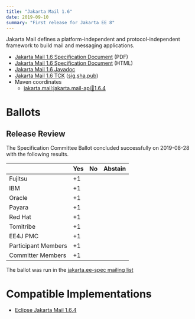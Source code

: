 ```yaml
---
title: "Jakarta Mail 1.6"
date: 2019-09-10
summary: "First release for Jakarta EE 8"
---
```


Jakarta Mail defines a platform-independent and protocol-independent framework to build mail and messaging applications.

* [Jakarta Mail 1.6 Specification Document](./mail-spec-1.6.pdf) (PDF)
* [Jakarta Mail 1.6 Specification Document](./mail-spec-1.6.html) (HTML)
* [Jakarta Mail 1.6 Javadoc](./apidocs)
* [Jakarta Mail 1.6 TCK](https://download.eclipse.org/jakartaee/mail/1.6/jakarta-mail-tck-1.6.0.zip) ([sig](https://download.eclipse.org/jakartaee/mail/1.6/jakarta-mail-tck-1.6.0.zip.sig),[sha](https://download.eclipse.org/jakartaee/mail/1.6/jakarta-mail-tck-1.6.0.zip.sha256),[pub](https://raw.githubusercontent.com/jakartaee/specification-committee/master/jakartaee-spec-committee.pub))
* Maven coordinates
  * [jakarta.mail:jakarta.mail-api:jar:1.6.4](https://search.maven.org/artifact/jakarta.mail/jakarta.mail-api/1.6.4/jar)

# Ballots

## Release Review

The Specification Committee Ballot concluded successfully on 2019-08-28 with the following results.

|                       |  Yes    | No      | Abstain  |
|-----------------------|---------|---------|----------|
|Fujitsu                |    +1   |         |          |
|IBM                    |    +1   |         |          |
|Oracle                 |    +1   |         |          |
|Payara                 |    +1   |         |          |
|Red Hat                |    +1   |         |          |
|Tomitribe              |    +1   |         |          |
|EE4J PMC               |    +1   |         |          |
|Participant Members    |    +1   |         |          |
|Committer Members      |    +1   |         |          |

The ballot was run in the [jakarta.ee-spec mailing list](https://www.eclipse.org/lists/jakarta.ee-spec/msg00450.html)

# Compatible Implementations

* [Eclipse Jakarta Mail 1.6.4](https://eclipse-ee4j.github.io/mail/)
